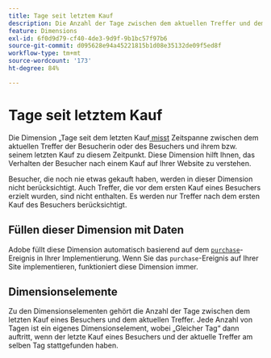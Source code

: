 ```yaml
---
title: Tage seit letztem Kauf
description: Die Anzahl der Tage zwischen dem aktuellen Treffer und dem letzten Kauf, den er getätigt hat.
feature: Dimensions
exl-id: 6f0d9d79-cf40-4de3-9d9f-9b1bc57f97b6
source-git-commit: d095628e94a45221815b1d08e35132de09f5ed8f
workflow-type: tm+mt
source-wordcount: '173'
ht-degree: 84%

---
```


# Tage seit letztem Kauf

Die Dimension „Tage seit dem letzten Kauf[&#x200B; misst &#x200B;](overview.md) Zeitspanne zwischen dem aktuellen Treffer der Besucherin oder des Besuchers und ihrem bzw. seinem letzten Kauf zu diesem Zeitpunkt. Diese Dimension hilft Ihnen, das Verhalten der Besucher nach einem Kauf auf Ihrer Website zu verstehen.

Besucher, die noch nie etwas gekauft haben, werden in dieser Dimension nicht berücksichtigt. Auch Treffer, die vor dem ersten Kauf eines Besuchers erzielt wurden, sind nicht enthalten. Es werden nur Treffer nach dem ersten Kauf des Besuchers berücksichtigt.

## Füllen dieser Dimension mit Daten

Adobe füllt diese Dimension automatisch basierend auf dem [`purchase`](/help/implement/vars/page-vars/events/event-purchase.md)-Ereignis in Ihrer Implementierung. Wenn Sie das `purchase`-Ereignis auf Ihrer Site implementieren, funktioniert diese Dimension immer.

## Dimensionselemente

Zu den Dimensionselementen gehört die Anzahl der Tage zwischen dem letzten Kauf eines Besuchers und dem aktuellen Treffer. Jede Anzahl von Tagen ist ein eigenes Dimensionselement, wobei „Gleicher Tag“ dann auftritt, wenn der letzte Kauf eines Besuchers und der aktuelle Treffer am selben Tag stattgefunden haben.

